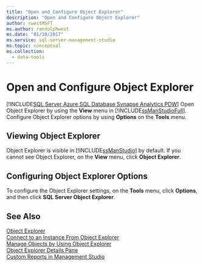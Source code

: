 ```yaml
---
title: "Open and Configure Object Explorer"
description: "Open and Configure Object Explorer"
author: rwestMSFT
ms.author: randolphwest
ms.date: "01/19/2017"
ms.service: sql-server-management-studio
ms.topic: conceptual
ms.collection:
  - data-tools
---
```

# Open and Configure Object Explorer
[!INCLUDE[SQL Server Azure SQL Database Synapse Analytics PDW](../includes/applies-to-version/sql-asdb-asdbmi-asa-pdw.md)]
Open Object Explorer by using the **View** menu in [!INCLUDE[ssManStudioFull](../includes/ssmanstudiofull-md.md)]. Configure Object Explorer options by using **Options** on the **Tools** menu.  
  
## Viewing Object Explorer  
Object Explorer is visible in [!INCLUDE[ssManStudio](../includes/ssmanstudio-md.md)] by default. If you cannot see Object Explorer, on the **View** menu, click **Object Explorer**.  
  
## Configuring Object Explorer Options  
To configure the Object Explorer settings, on the **Tools** menu, click **Options**, and then click **SQL Server Object Explorer**.  
  
## See Also  
[Object Explorer](object-explorer.md)  
[Connect to an Instance From Object Explorer](connect-to-an-instance-from-object-explorer.md)  
[Manage Objects by Using Object Explorer](manage-objects-by-using-object-explorer.md)  
[Object Explorer Details Pane](object-explorer-details-pane.md)  
[Custom Reports in Management Studio](custom-reports-in-management-studio.md)  
  
